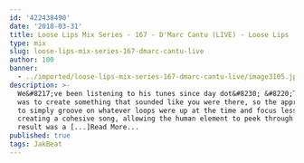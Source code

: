 ```yaml
---
id: '422438490'
date: '2018-03-31'
title: Loose Lips Mix Series - 167 - D'Marc Cantu (LIVE) - Loose Lips
type: mix
slug: loose-lips-mix-series-167-dmarc-cantu-live
author: 100
banner:
  - ../imported/loose-lips-mix-series-167-dmarc-cantu-live/image3105.jpeg
description: >-
  We&#8217;ve been listening to his tunes since day dot&#8230; &#8220;The focus
  was to create something that sounded like you were there, so the approach was
  to simply groove on whatever loops were up at the time and focus less on
  creating a cohesive song, allowing the human element to peek through. The
  result was a [...]Read More...
published: true
tags: JakBeat
---
```

